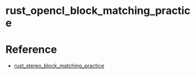 # rust_opencl_block_matching_practice

# Reference
- [rust_stereo_block_matching_practice](https://github.com/asukiaaa/rust_stereo_block_matching_practice)
